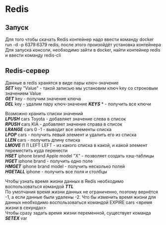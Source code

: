# Redis

## Запуск 
Для того чтобы скачать Redis контейнер надо ввести команду docker run -d -p 6379:6379 redis, после этого произойдёт установка контейнера  
Для запуска консоли, необходимо зайти в docker, найти контейнер redis и ввести команду redis-cli

## Redis-сервер

Данные в redis хранятся в виде пары ключ-значение  
***SET*** key "Value" - такой записью мы установим ключ key со строковым значением Value  
***GET*** key - получим значение ключа  
***DEL*** key - удалим пару ключ-значение
***KEYS*** * - получить все ключи  

Возможно хранить списки значений  
***LPUSH*** cars Toyota - добавляет значение слева в список  
***RPUSH*** cars KIA - добавляет значение справа в список  
***LRANGE*** cars 0 -1 - выводит все элементы списка  
***LPOP*** cars - получить левый элемент и удалить его из списка  
***LLEN*** cars - получить длину списка  
***LMOVE*** l1 l1 LEFT LEFT - из какого списка в какой, и какой элемент переместить куда перенести  
***HSET*** iphone brand Apple model "X" - позволяет создать хэш-таблицы  
***HGET*** iphone brand - получить одно поле  
***HMGET*** iphone brand model - получить несколько полей  
***HGETALL*** iphone - получить все поля и столбцы  

Чтобы узнать время жизни данных в Redis необходимо воспользоваться командой ***TTL***  
По умолчания время жизни данных не ограниченно, поэтому вернётся -1, а если данные были удалены -2. Что бы изменить время жизни для данных необходимо воспользоваться командой EXPIRE cars <время жизни в секундах>  
Чтобы сразу задать время жизни переменной, существует команда ***SETEX*** var <lifetime> <value>

